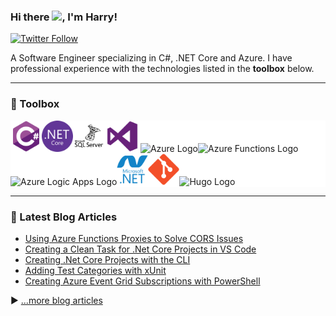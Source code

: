 ### Hi there <img src="https://raw.githubusercontent.com/MartinHeinz/MartinHeinz/master/wave.gif" width="30px">, I'm Harry!

 [![Twitter Follow](https://img.shields.io/twitter/follow/hbellamy?label=People%20following%20me%20on%20Twitter&style=social)](https://twitter.com/intent/follow?screen_name=hbellamy)

A Software Engineer specializing in C#, .NET Core and Azure. I have professional experience with the technologies listed in the **toolbox** below.

---

### 🧰 Toolbox
<div style="background-color:white;">
<img src="https://github.com/devicons/devicon/blob/master/icons/csharp/csharp-original.svg" Title="C#" alt="C# Logo" width="50" height="50"/><img src="https://github.com/devicons/devicon/blob/master/icons/dotnetcore/dotnetcore-original.svg" Title=".Net Core" alt=" Logo" width="50" height="50"/><img src="https://github.com/devicons/devicon/blob/master/icons/microsoftsqlserver/microsoftsqlserver-plain-wordmark.svg" Title="SQL Server" alt="SQL Server Logo" width="50" height="50"/> <img src="https://github.com/devicons/devicon/blob/master/icons/visualstudio/visualstudio-plain.svg" Title="Visual Studio" alt="Visual Studio Logo" width="50" height="50"/>
<img src="https://cdn.worldvectorlogo.com/logos/azure-1.svg" Title="Azure" alt="Azure Logo" width="50" height="50"/><img src="http://code.benco.io/icon-collection/azure-icons/Function-Apps.svg" Title="Azure Functions" alt="Azure Functions Logo" width="50" height="50"/><img src="http://code.benco.io/icon-collection/azure-icons/Logic-Apps.svg" title="Azure Logic Apps" alt="Azure Logic Apps Logo" width="50" height="50"/><img src="https://github.com/devicons/devicon/blob/master/icons/dot-net/dot-net-plain-wordmark.svg" Title=".Net Framework" alt=".NET Logo" width="50" height="50"/><img src="https://github.com/devicons/devicon/blob/master/icons/git/git-original.svg" Title="Git" alt="Git Logo" width="50" height="50"/><img src="https://upload.wikimedia.org/wikipedia/commons/a/af/Logo_of_Hugo_the_static_website_generator.svg" Title="Hugo" alt="Hugo Logo" width="50" height="50"/>
 </div>

---

### 📘 Latest Blog Articles

<!-- BLOG-POST-LIST:START -->
- [Using Azure Functions Proxies to Solve CORS Issues](https://harrybellamy.com/posts/using-azure-functions-proxies-to-solve-cors-issues/)
- [Creating a Clean Task for .Net Core Projects in VS Code](https://harrybellamy.com/posts/creating-a-clean-task-for-dotnet-projects-in-vscode/)
- [Creating .Net Core Projects with the CLI](https://harrybellamy.com/posts/creating-dotnet-core-projects-with-the-command-line/)
- [Adding Test Categories with xUnit](https://harrybellamy.com/posts/adding-test-categories-with-xunit/)
- [Creating Azure Event Grid Subscriptions with PowerShell](https://harrybellamy.com/posts/creating-event-grid-subscriptions-with-powershell/)
<!-- BLOG-POST-LIST:END -->

▶ [...more blog articles](https://harrybellamy.com)
